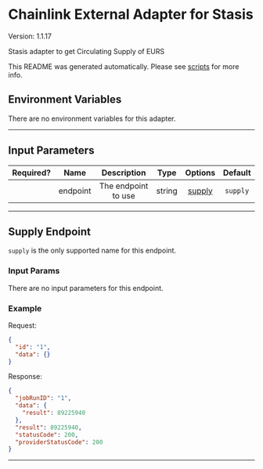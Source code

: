 # Chainlink External Adapter for Stasis

Version: 1.1.17

Stasis adapter to get Circulating Supply of EURS

This README was generated automatically. Please see [scripts](../../scripts) for more info.

## Environment Variables

There are no environment variables for this adapter.

---

## Input Parameters

| Required? |   Name   |     Description     |  Type  |          Options           | Default  |
| :-------: | :------: | :-----------------: | :----: | :------------------------: | :------: |
|           | endpoint | The endpoint to use | string | [supply](#supply-endpoint) | `supply` |

---

## Supply Endpoint

`supply` is the only supported name for this endpoint.

### Input Params

There are no input parameters for this endpoint.

### Example

Request:

```json
{
  "id": "1",
  "data": {}
}
```

Response:

```json
{
  "jobRunID": "1",
  "data": {
    "result": 89225940
  },
  "result": 89225940,
  "statusCode": 200,
  "providerStatusCode": 200
}
```

---
